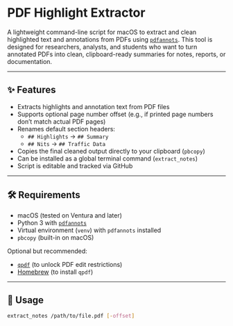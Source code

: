 # PDF Highlight Extractor

A lightweight command-line script for macOS to extract and clean highlighted text and annotations from PDFs using [`pdfannots`](https://github.com/tezht/pdfannots). This tool is designed for researchers, analysts, and students who want to turn annotated PDFs into clean, clipboard-ready summaries for notes, reports, or documentation.

---

## ✨ Features

- Extracts highlights and annotation text from PDF files
- Supports optional page number offset (e.g., if printed page numbers don’t match actual PDF pages)
- Renames default section headers:
  - `## Highlights` → `## Summary`
  - `## Nits` → `## Traffic Data`
- Copies the final cleaned output directly to your clipboard (`pbcopy`)
- Can be installed as a global terminal command (`extract_notes`)
- Script is editable and tracked via GitHub

---

## 🛠️ Requirements

- macOS (tested on Ventura and later)
- Python 3 with [`pdfannots`](https://github.com/tezht/pdfannots)
- Virtual environment (`venv`) with `pdfannots` installed
- `pbcopy` (built-in on macOS)

Optional but recommended:
- [`qpdf`](https://github.com/qpdf/qpdf) (to unlock PDF edit restrictions)
- [Homebrew](https://brew.sh/) (to install `qpdf`)

---

## 🧪 Usage

```bash
extract_notes /path/to/file.pdf [-offset]